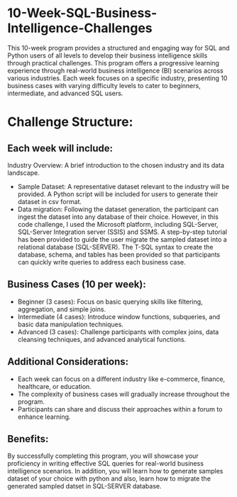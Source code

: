 # 10-Week-SQL-Business-Intelligence-Challenges
This 10-week program provides a structured and engaging way for SQL and Python users of all levels to develop their business intelligence skills through practical challenges. This program offers a progressive learning experience through real-world business intelligence (BI) scenarios across various industries. Each week focuses on a specific industry, presenting 10 business cases with varying difficulty levels to cater to beginners, intermediate, and advanced SQL users.

# Challenge Structure:

## Each week will include:

Industry Overview: A brief introduction to the chosen industry and its data landscape.
- Sample Dataset: A representative dataset relevant to the industry will be provided. A Python script will be included for users to generate their dataset in csv format.
- Data migration: Following the dataset generation, the participant can ingest the dataset into any database of their choice. However, in this code challenge, I used the Microsoft platform, including SQL-Server, SQL-Server Integration server (SSIS) and SSMS. A step-by-step tutorial has been provided to guide the user migrate the sampled dataset into a relational database (SQL-SERVER). The T-SQL syntax to create the database, schema, and tables has been provided so that participants can quickly write queries to address each business case.

## Business Cases (10 per week):

- Beginner (3 cases): Focus on basic querying skills like filtering, aggregation, and simple joins.
- Intermediate (4 cases): Introduce window functions, subqueries, and basic data manipulation techniques.
- Advanced (3 cases): Challenge participants with complex joins, data cleansing techniques, and advanced analytical functions.

## Additional Considerations:

- Each week can focus on a different industry like e-commerce, finance, healthcare, or education.
- The complexity of business cases will gradually increase throughout the program.
- Participants can share and discuss their approaches within a forum to enhance learning.

## Benefits:

By successfully completing this program, you will showcase your proficiency in writing effective SQL queries for real-world business intelligence scenarios. In addition, you will learn how to generate samples dataset of your choice with python and also, learn how to migrate the generated sampled datset in SQL-SERVER database.
